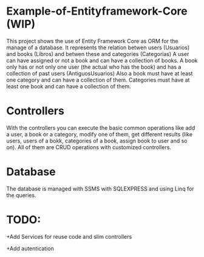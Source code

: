 # Example-of-Entityframework-Core (WIP)
This project shows the use of Entity Framework Core as ORM 
for the manage of a database.
It represents the relation betwen users (Usuarios) and books
(Libros) and betwen these and categories (Categorias)
A user can have assigned or not a book and can have a collection
of books.
A book only has or not only one user (the actual who has the book)
and has a collection of past users (AntiguosUsuarios)
Also a book must have at least one category and can have a 
collection of them.
Categories must have at least one book and can have a collection
of them.

# Controllers
With the controllers you can execute the basic common operations
like add a user, a book or a category, modify one of them, get 
different results (like users, users of a bokk, categories of a
book, assign book to user and so on). All of them are CRUD operations
with customized controllers.

# Database
The database is managed with SSMS with SQLEXPRESS and using 
Linq for the queries.

# TODO:
+Add Services for reuse code and slim controllers

+Add autentication
